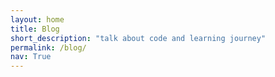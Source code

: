 ```yaml
---
layout: home
title: Blog
short_description: "talk about code and learning journey" 
permalink: /blog/ 
nav: True 
---
```


